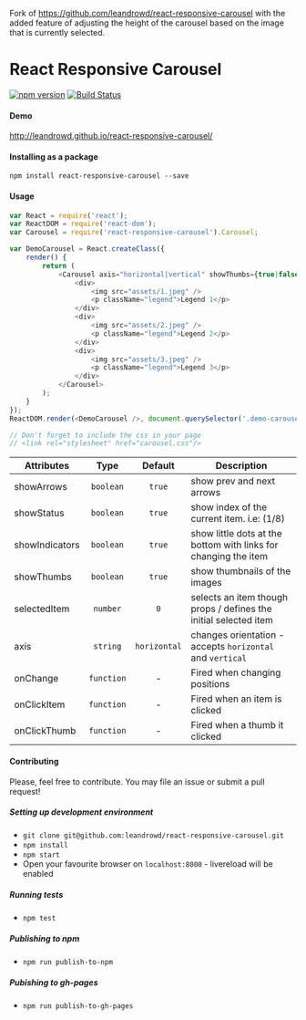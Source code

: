 Fork of https://github.com/leandrowd/react-responsive-carousel with the added feature of adjusting the height of the carousel based on the image that is currently selected.

# React Responsive Carousel

[![npm version](https://badge.fury.io/js/react-responsive-carousel.svg)](https://badge.fury.io/js/react-responsive-carousel)
[![Build Status](https://travis-ci.org/leandrowd/react-responsive-carousel.svg?branch=master)](https://travis-ci.org/leandrowd/react-responsive-carousel)

#### Demo
<http://leandrowd.github.io/react-responsive-carousel/>

#### Installing as a package
`npm install react-responsive-carousel --save`

#### Usage

```javascript
var React = require('react');
var ReactDOM = require('react-dom');
var Carousel = require('react-responsive-carousel').Carousel;

var DemoCarousel = React.createClass({
    render() {
        return (
            <Carousel axis="horizontal|vertical" showThumbs={true|false} showArrows={true|false} onChange={onChange} onClickItem={onClickItem} onClickThumb={onClickThumb}>
                <div>
                    <img src="assets/1.jpeg" />
                    <p className="legend">Legend 1</p>
                </div>
                <div>
                    <img src="assets/2.jpeg" />
                    <p className="legend">Legend 2</p>
                </div>
                <div>
                    <img src="assets/3.jpeg" />
                    <p className="legend">Legend 3</p>
                </div>
            </Carousel>
        );
    }
});
ReactDOM.render(<DemoCarousel />, document.querySelector('.demo-carousel'));

// Don't forget to include the css in your page
// <link rel="stylesheet" href="carousel.css"/>
```

| Attributes | Type | Default | Description |
| ---------- | :--: | :-----: | ----------- |
| showArrows | `boolean` | `true` | show prev and next arrows |
| showStatus | `boolean` | `true` | show index of the current item. i.e: (1/8) |
| showIndicators | `boolean` | `true` | show little dots at the bottom with links for changing the item |
| showThumbs | `boolean` | `true` | show thumbnails of the images |
| selectedItem | `number` | `0` | selects an item though props / defines the initial selected item |
| axis       | `string`  | `horizontal` | changes orientation - accepts `horizontal` and `vertical` |
| onChange   | `function` | - | Fired when changing positions |
| onClickItem   | `function` | - | Fired when an item is clicked |
| onClickThumb   | `function` | - | Fired when a thumb it clicked |



#### Contributing
Please, feel free to contribute. You may file an issue or submit a pull request!

##### Setting up development environment
- `git clone git@github.com:leandrowd/react-responsive-carousel.git`
- `npm install`
- `npm start`
- Open your favourite browser on `localhost:8000` - livereload will be enabled

##### Running tests
- `npm test`

##### Publishing to npm
- `npm run publish-to-npm`

##### Pubishing to gh-pages
- `npm run publish-to-gh-pages`

